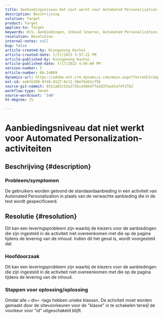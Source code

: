 ```yaml
---
title: Aanbiedingsniveau dat niet werkt voor Automated Personalization-activiteiten
description: Beschrijving
solution: Target
product: Target
applies-to: Target
keywords: KCS, Aanbiedingen, Inhoud leveren, Automated Personalization, Doel
resolution: Resolution
internal-notes: null
bug: false
article-created-by: Rinnganung Kachui .
article-created-date: 7/17/2023 3:57:22 PM
article-published-by: Rinnganung Kachui .
article-published-date: 7/17/2023 4:04:09 PM
version-number: 5
article-number: KA-14069
dynamics-url: https://adobe-ent.crm.dynamics.com/main.aspx?forceUCI=1&pagetype=entityrecord&etn=knowledgearticle&id=0f35d09c-ba24-ee11-9cbe-6045bd006268
exl-id: eabfe260-8f40-4127-9c11-38ef5eb2cf5b
source-git-commit: 0311a02c52a273bce96b47fe2d3fea41a74f2fb2
workflow-type: tm+mt
source-wordcount: '140'
ht-degree: 2%

---
```


# Aanbiedingsniveau dat niet werkt voor Automated Personalization-activiteiten

## Beschrijving {#description}




### Probleem/symptomen



De gebruikers worden getoond de standaardaanbieding in een activiteit van Automated Personalization in plaats van de verwachte aanbieding die in de test wordt gespecificeerd.


## Resolutie {#resolution}


Dit kan een leveringsprobleem zijn waarbij de kiezers voor de aanbiedingen die zijn ingesteld in de activiteit niet overeenkomen met die op de pagina tijdens de levering van de inhoud. Indien dit het geval is, wordt voorgesteld dat



### Hoofdoorzaak



Dit kan een leveringsprobleem zijn waarbij de kiezers voor de aanbiedingen die zijn ingesteld in de activiteit niet overeenkomen met die op de pagina tijdens de levering van de inhoud.



### Stappen voor oplossing/oplossing



Omdat alle `<` div`>`  -tags hebben unieke klassen. De activiteit moet worden gemaakt door de sitevoorkeuren voor de &quot;klasse&quot; in te schakelen terwijl de voorkeur voor &quot;id&quot; uitgeschakeld blijft.
